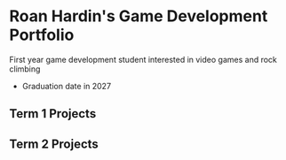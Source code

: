 # Roan Hardin's Game Development Portfolio
First year game development student interested in video games and rock climbing
* Graduation date in 2027

## Term 1 Projects

## Term 2 Projects
